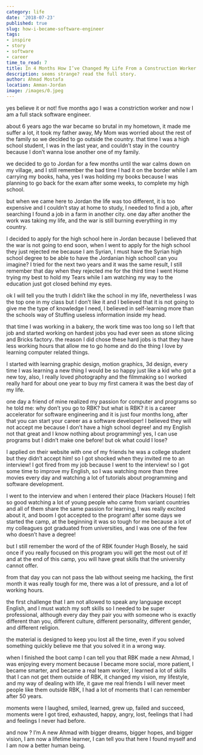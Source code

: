 ```yaml
---
category: life
date: '2018-07-23'
published: true
slug: how-i-became-software-engineer
tags:
- inspire
- story
- software
- career
time_to_read: 7
title: In 4 Months How I’ve Changed My Life From a Construction Worker To a Software Engineer
description: seems strange? read the full story.
author: Ahmad Mostafa
location: Amman-Jordan
image: /images/0.jpeg
---
```



yes believe it or not! five months ago I was a constriction worker and now I am a full stack software engineer.

about 6 years ago the war became so brutal in my hometown, it made me suffer a lot, it took my father away,
My Mom was worried about the rest of the family so we decided to go outside the country.
that time I was a high school student, I was in the last year, and couldn’t stay in the country because I don’t wanna lose another one of my family.

we decided to go to Jordan for a few months until the war calms down on my village, and I still remember the bad time I had it on the border while I am carrying my books, haha, yes I was holding my books because I was planning to go back for the exam after some weeks, to complete my high school.

but when we came here to Jordan the life was too different, it is too expensive and I couldn’t stay at home to study, I needed to find a job, after searching I found a job in a farm in another city.
one day after another the work was taking my life, and the war is still burning everything in my country.

I decided to apply for the high school here in Jordan because I believed that the war is not going to end soon, when I went to apply for the high school they just rejected me because I am Syrian, I must have the Syrian high school degree to be able to have the Jordanian high school! can you imagine?
I tried for the next two years and it was the same result, I still remember that day when they rejected me for the third time I went Home trying my best to hold my Tears while I am watching my way to the education just got closed behind my eyes.

ok I will tell you the truth I didn’t like the school in my life, nevertheless I was the top one in my class but I don’t like it and I believed that it is not going to give me the type of knowledge I need, I believed in self-learning more than the schools way of Stuffing useless information inside my head.

that time I was working in a bakery, the work time was too long so I left that job and started working on hardest jobs you had ever seen as stone slicing and Bricks factory، the reason I did chose these hard jobs is that they have less working hours that allow me to go home and do the thing I love by learning computer related things.

I started with learning graphic design, motion graphics, 3d design, every time I was learning a new thing I would be so happy just like a kid who got a new toy,
also, I really loved photography and the filmmaking so I worked really hard for about one year to buy my first camera it was the best day of my life.

one day a friend of mine realized my passion for computer and programs so he told me: why don’t you go to RBK? but what is RBK? it is a career accelerator for software engineering and it is just four months long, after that you can start your career as a software developer!
I believed they will not accept me because I don’t have a high school degree! and my English not that great and I know nothing about programming! yes, I can use programs but I didn’t make one before! but ok what could I lose?

I applied on their website with one of my friends he was a college student but they didn’t accept him! so I got shocked when they invited me to an interview!
I got fired from my job because I went to the interview! so I got some time to improve my English, so I was watching more than three movies every day and watching a lot of tutorials about programming and software development.

I went to the interview and when I entered their place (Hackers House) I felt so good watching a lot of young people who came from variant countries and all of them share the same passion for learning, I was really excited about it, and boom I got accepted to the program!
after some days we started the camp, at the beginning it was so tough for me because a lot of my colleagues got graduated from universities, and I was one of the few who doesn’t have a degree!

but I still remember the word of the of RBK founder Hugh Bosely, he said once if you really focused on this program you will get the most out of it! and at the end of this camp, you will have great skills that the university cannot offer.

from that day you can not pass the lab without seeing me hacking, the first month it was really tough for me, there was a lot of pressure, and a lot of working hours.

the first challenge that I am not allowed to speak any language except English, and I must watch my soft skills so I needed to be super professional, although every day they pair you with someone who is exactly different than you, different culture, different personality, different gender, and different religion.

the material is designed to keep you lost all the time, even if you solved something quickly believe me that you solved it in a wrong way.

when I finished the boot camp I can tell you that RBK made a new Ahmad, I was enjoying every moment because I became more social, more patient, I became smarter, and became a real team worker, I learned a lot of skills that I can not get them outside of RBK, it changed my vision, my lifestyle, and my way of dealing with life, it gave me real friends I will never meet people like them outside RBK, I had a lot of moments that I can remember after 50 years.

moments were I laughed, smiled, learned, grew up, failed and succeed, moments were I got tired, exhausted, happy, angry, lost, feelings that I had and feelings I never had before.

and now ? I’m A new Ahmad with bigger dreams, bigger hopes, and bigger vision, I am now a lifetime learner, I can tell you that here I found myself and I am now a better human being.